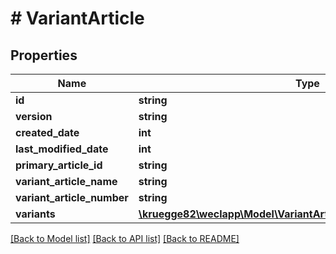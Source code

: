 # # VariantArticle

## Properties

Name | Type | Description | Notes
------------ | ------------- | ------------- | -------------
**id** | **string** |  | [optional]
**version** | **string** |  | [optional]
**created_date** | **int** |  | [optional]
**last_modified_date** | **int** |  | [optional]
**primary_article_id** | **string** |  | [optional]
**variant_article_name** | **string** |  | [optional]
**variant_article_number** | **string** |  |
**variants** | [**\kruegge82\weclapp\Model\VariantArticleVariantWithoutReference[]**](VariantArticleVariantWithoutReference.md) |  | [optional]

[[Back to Model list]](../../README.md#models) [[Back to API list]](../../README.md#endpoints) [[Back to README]](../../README.md)
